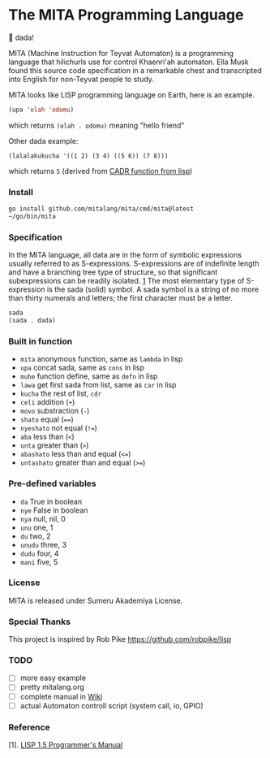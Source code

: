 # The MITA Programming Language 

🥩 dada!

MITA (Machine Instruction for Teyvat Automaton) is a programming language that hilichurls use for control Khaenri'ah automaton.
Ella Musk found this source code specification in a remarkable chest and transcripted into English for non-Teyvat people to study.

MITA looks like LISP programming language on Earth, here is an example.

```lisp
(upa 'olah 'odomu)
```
which returns `(olah . odomu)` meaning "hello friend"

Other dada example:
```
(lalalakukucha '((1 2) (3 4) ((5 6)) (7 8)))
```
which returns `5` (derived from [CADR function from lisp](http://clhs.lisp.se/Body/f_car_c.htm))


### Install

```bash
go install github.com/mitalang/mita/cmd/mita@latest
~/go/bin/mita
```

### Specification
In the MITA language, all data are in the form of symbolic expressions usually referred to as S-expressions. S-expressions are of indefinite length and have a branching tree type of structure, so that significant subexpressions can be readily isolated. [1](#1)
The most elementary type of S-expression is the sada (solid) symbol. A sada symbol is a string of no more than thirty numerals and letters; the first character must be a letter. 

```lisp
sada
(sada . dada)
```

### Built in function

* `mita` anonymous function, same as `lambda` in lisp
* `upa` concat sada, same as `cons` in lisp
* `muhe` function define, same as `defn` in lisp
* `lawa` get first sada from list, same as `car` in lisp
* `kucha` the rest of list, `cdr`
* `celi` addition (`+`)
* `movo` substraction (`-`)
* `shato` equal (`==`)
* `nyeshato` not equal (`!=`)
* `aba` less than (`<`)
* `unta` greater than (`>`)
* `abashato` less than and equal (`<=`)
* `untashato` greater than and equal (`>=`)

### Pre-defined variables

* `da` True in boolean
* `nye` False in boolean
* `nya` null, nil, 0
* `unu` one, 1
* `du` two, 2
* `unudu` three, 3
* `dudu` four, 4
* `mani` five, 5

### License 
MITA is released under Sumeru Akademiya License.

### Special Thanks
This project is inspired by Rob Pike https://github.com/robpike/lisp 

### TODO
- [ ] more easy example
- [ ] pretty mitalang.org
- [ ] complete manual in [Wiki](https://github.com/mitalang/mita/wiki/MITA-Programmer's-Manual)
- [ ] actual Automaton controll script (system call, io, GPIO)

### Reference
[1]. [LISP 1.5 Programmer's Manual](https://www.softwarepreservation.org/projects/LISP/book/LISP%201.5%20Programmers%20Manual.pdf)
